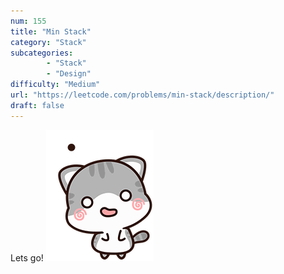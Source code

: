 ```yaml
---
num: 155
title: "Min Stack"
category: "Stack"
subcategories: 
        - "Stack"
        - "Design"
difficulty: "Medium"
url: "https://leetcode.com/problems/min-stack/description/"
draft: false
---
```


Lets go!
![Sorry](cat-cute.gif)
